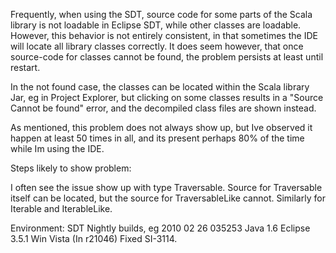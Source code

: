Frequently, when using the SDT, source code for some parts of the Scala library is not loadable in Eclipse SDT, while other classes are loadable. However, this behavior is not entirely consistent, in that sometimes the IDE will locate all library classes correctly. It does seem however, that once source-code for classes cannot be found, the problem persists at least until restart.

In the not found case, the classes can be located within the Scala library Jar, eg in Project Explorer, but clicking on some classes results in a "Source Cannot be found" error, and the decompiled class files are shown instead.

As mentioned, this problem does not always show up, but Ive observed it happen at least 50 times in all, and its present perhaps 80% of the time while Im using the IDE.

Steps likely to show problem:

I often see the issue show up with type Traversable. Source for Traversable itself can be located, but the source for TraversableLike cannot. Similarly for Iterable and IterableLike.

Environment: 
SDT Nightly builds, eg 2010 02 26 035253
Java 1.6
Eclipse 3.5.1
Win Vista
(In r21046) Fixed SI-3114.
